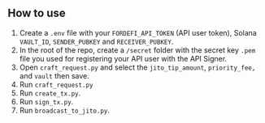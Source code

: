 ## How to use

1. Create a `.env` file with your `FORDEFI_API_TOKEN` (API user token), Solana `VAULT_ID`, `SENDER_PUBKEY` and `RECEIVER_PUBKEY`.
2. In the root of the repo, create a `/secret` folder with the secret key `.pem` file you used for registering your API user with the API Signer.
3. Open `craft_request.py` and select the `jito_tip_amount`, `priority_fee,` and `vault` then save.
4. Run `craft_request.py`
5. Run `create_tx.py`.
6. Run `sign_tx.py`.
7. Run `broadcast_to_jito.py`.